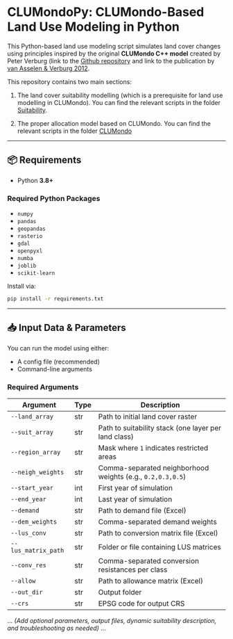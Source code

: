 # CLUMondoPy: CLUMondo-Based Land Use Modeling in Python

This Python-based land use modeling script simulates land cover changes using principles inspired by the original **CLUMondo C++ model** created by Peter Verburg (link to the [Github repository](https://github.com/VUEG/CLUMondo) and link to the publication by [van Asselen & Verburg 2012](https://onlinelibrary.wiley.com/doi/10.1111/j.1365-2486.2012.02759.x). 

This repository contains two main sections:

1. The land cover suitability modelling (which is a prerequisite for land use modelling in CLUMondo). You can find the relevant scripts in the folder [Suitability](CLUMondoPy/CLUMondoPy/Suitability/).
  
2. The proper allocation model based on CLUMondo. You can find the relevant scripts in the folder [CLUMondo](CLUMondoPy/CLUMondoPy/CLUMondo)


---

## 📦 Requirements

- Python **3.8+**

### Required Python Packages

- `numpy`
- `pandas`
- `geopandas`
- `rasterio`
- `gdal`
- `openpyxl`
- `numba`
- `joblib`
- `scikit-learn`


Install via:

```bash
pip install -r requirements.txt
```

---

## 📥 Input Data & Parameters

You can run the model using either:

- A config file (recommended)
- Command-line arguments

### Required Arguments

| Argument | Type | Description |
|----------|------|-------------|
| `--land_array` | str | Path to initial land cover raster |
| `--suit_array` | str | Path to suitability stack (one layer per land class) |
| `--region_array` | str | Mask where `1` indicates restricted areas |
| `--neigh_weights` | str | Comma-separated neighborhood weights (e.g., `0.2,0.3,0.5`) |
| `--start_year` | int | First year of simulation |
| `--end_year` | int | Last year of simulation |
| `--demand` | str | Path to demand file (Excel) |
| `--dem_weights` | str | Comma-separated demand weights |
| `--lus_conv` | str | Path to conversion matrix file (Excel) |
| `--lus_matrix_path` | str | Folder or file containing LUS matrices |
| `--conv_res` | str | Comma-separated conversion resistances per class |
| `--allow` | str | Path to allowance matrix (Excel) |
| `--out_dir` | str | Output folder |
| `--crs` | str | EPSG code for output CRS |

... *(Add optional parameters, output files, dynamic suitability description, and troubleshooting as needed)* ...
